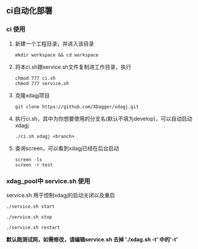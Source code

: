 ## ci自动化部署

### ci 使用

1. 新建一个工程目录，并进入该目录

   ```shell
   mkdir workspace && cd workspace
   ```

2. 将本ci.sh跟service.sh文件复制进工作目录，执行

   ```shell
   chmod 777 ci.sh
   chmod 777 service.sh
   ```

3. 克隆xdagj项目

   ```shell
   git clone https://github.com/XDagger/xdagj.git
   ```

4. 执行ci.sh，其中<branch>为你想要使用的分支名(默认不填为develop)，可以自动启动xdagj

   ```shell
   ./ci.sh xdagj <branch>
   ```
5. 查询screen，可以看到xdagj已经在后台启动
   ```shell
   screen -ls
   screen -r test
   ```


### xdag_pool中 service.sh 使用
   
service.sh 用于控制xdagj的启动关闭以及重启

```shell
./service.sh start 

./service.sh stop

./service.sh restart
```

**默认跑测试网，如需修改，请编辑service.sh 去掉 './xdag.sh -t' 中的'-t'**
